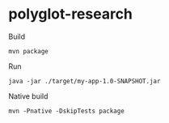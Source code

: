 # polyglot-research

Build

```shell
mvn package
```

Run

```shell
java -jar ./target/my-app-1.0-SNAPSHOT.jar
```

Native build

```shell
mvn -Pnative -DskipTests package
```